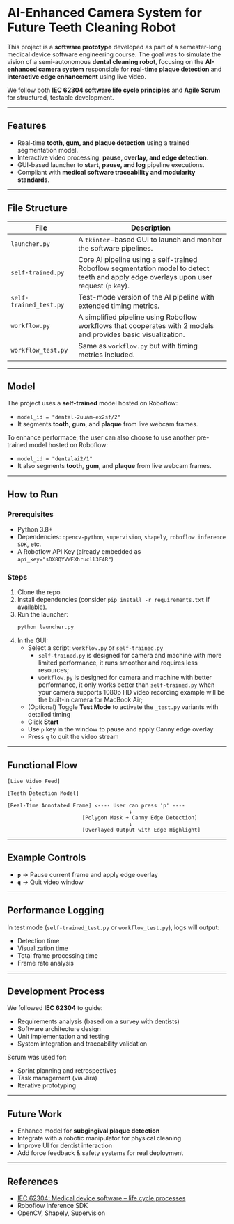 # AI-Enhanced Camera System for Future Teeth Cleaning Robot 

This project is a **software prototype** developed as part of a semester-long medical device software engineering course. The goal was to simulate the vision of a semi-autonomous **dental cleaning robot**, focusing on the **AI-enhanced camera system** responsible for **real-time plaque detection** and **interactive edge enhancement** using live video.

We follow both **IEC 62304 software life cycle principles** and **Agile Scrum** for structured, testable development.

---

## Features

- Real-time **tooth, gum, and plaque detection** using a trained segmentation model.
- Interactive video processing: **pause, overlay, and edge detection**.
- GUI-based launcher to **start, pause, and log** pipeline executions.
- Compliant with **medical software traceability and modularity standards**.

---

## File Structure

| File | Description |
|------|-------------|
| `launcher.py` | A `tkinter`-based GUI to launch and monitor the software pipelines. |
| `self-trained.py` | Core AI pipeline using a self-trained Roboflow segmentation model to detect teeth and apply edge overlays upon user request (`p` key). |
| `self-trained_test.py` | Test-mode version of the AI pipeline with extended timing metrics. |
| `workflow.py` | A simplified pipeline using Roboflow workflows that cooperates with 2 models and provides basic visualization. |
| `workflow_test.py` | Same as `workflow.py` but with timing metrics included. |

---

## Model

The project uses a **self-trained** model hosted on Roboflow:
- `model_id = "dental-2uuam-ex2sf/2"`
- It segments **tooth**, **gum**, and **plaque** from live webcam frames.

To enhance performace, the user can also choose to use another pre-trained model hosted on Roboflow:
- `model_id = "dentalai2/1"`
- It also segments **tooth**, **gum**, and **plaque** from live webcam frames.

---

## How to Run

### Prerequisites
- Python 3.8+
- Dependencies: `opencv-python`, `supervision`, `shapely`, `roboflow inference SDK`, etc.
- A Roboflow API Key (already embedded as `api_key="sDX8QYVWEXhrucll3F4R"`)

### Steps

1. Clone the repo.
2. Install dependencies (consider `pip install -r requirements.txt` if available).
3. Run the launcher:
   ```bash
   python launcher.py
   ```
4. In the GUI:
   - Select a script: `workflow.py` or `self-trained.py`
      - `self-trained.py` is designed for camera and machine with more limited performance, it runs smoother and requires less resources;
      -  `workflow.py` is designed for camera and machine with better performance, it only works better than `self-trained.py` when your camera supports 1080p HD video recording example will be the built-in camera for MacBook Air;
   - (Optional) Toggle **Test Mode** to activate the `_test.py` variants with detailed timing
   - Click **Start**
   - Use `p` key in the window to pause and apply Canny edge overlay
   - Press `q` to quit the video stream

---

## Functional Flow

```
[Live Video Feed]
       ↓
[Teeth Detection Model]
       ↓
[Real-Time Annotated Frame] <---- User can press 'p' ----
                                       ↓
                        [Polygon Mask + Canny Edge Detection]
                                       ↓
                        [Overlayed Output with Edge Highlight]
```

---

## Example Controls

- **`p`** → Pause current frame and apply edge overlay
- **`q`** → Quit video window

---

## Performance Logging

In test mode (`self-trained_test.py` or `workflow_test.py`), logs will output:
- Detection time
- Visualization time
- Total frame processing time
- Frame rate analysis

---

## Development Process

We followed **IEC 62304** to guide:
- Requirements analysis (based on a survey with dentists)
- Software architecture design
- Unit implementation and testing
- System integration and traceability validation

Scrum was used for:
- Sprint planning and retrospectives
- Task management (via Jira)
- Iterative prototyping

---

## Future Work

- Enhance model for **subgingival plaque detection**
- Integrate with a robotic manipulator for physical cleaning
- Improve UI for dentist interaction
- Add force feedback & safety systems for real deployment

---

## References

- [IEC 62304: Medical device software – life cycle processes](https://www.iso.org/standard/38421.html)
- Roboflow Inference SDK
- OpenCV, Shapely, Supervision
